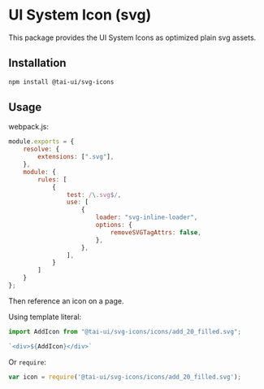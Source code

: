 # UI System Icon (svg)

This package provides the UI System Icons as optimized plain svg assets.

## Installation

```bash
npm install @tai-ui/svg-icons
```

## Usage

webpack.js:
```js
module.exports = {
    resolve: {
        extensions: [".svg"],
    },
    module: {
        rules: [
            {
                test: /\.svg$/,
                use: [
                    {
                        loader: "svg-inline-loader",
                        options: {
                            removeSVGTagAttrs: false,
                        },
                    },
                ],
            }
        ]
    }
};
```

Then reference an icon on a page.

Using template literal:
```ts
import AddIcon from "@tai-ui/svg-icons/icons/add_20_filled.svg";

`<div>${AddIcon}</div>`
```

Or `require`:
```ts
var icon = require('@tai-ui/svg-icons/icons/add_20_filled.svg');
```